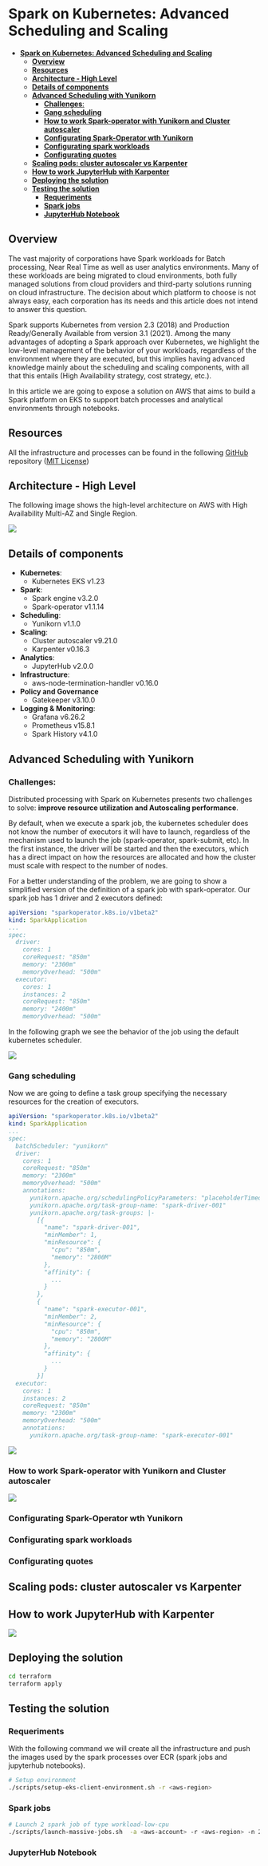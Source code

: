 # **Spark on Kubernetes: Advanced Scheduling and Scaling**

- [**Spark on Kubernetes: Advanced Scheduling and Scaling**](#spark-on-kubernetes-advanced-scheduling-and-scaling)
  - [**Overview**](#overview)
  - [**Resources**](#resources)
  - [**Architecture - High Level**](#architecture---high-level)
  - [**Details of components**](#details-of-components)
  - [**Advanced Scheduling with Yunikorn**](#advanced-scheduling-with-yunikorn)
    - [**Challenges**:](#challenges)
    - [**Gang scheduling**](#gang-scheduling)
    - [**How to work Spark-operator with Yunikorn and Cluster autoscaler**](#how-to-work-spark-operator-with-yunikorn-and-cluster-autoscaler)
    - [**Configurating Spark-Operator wth Yunikorn**](#configurating-spark-operator-wth-yunikorn)
    - [**Configurating spark workloads**](#configurating-spark-workloads)
    - [**Configurating quotes**](#configurating-quotes)
  - [**Scaling pods: cluster autoscaler vs Karpenter**](#scaling-pods-cluster-autoscaler-vs-karpenter)
  - [**How to work JupyterHub with Karpenter**](#how-to-work-jupyterhub-with-karpenter)
  - [**Deploying the solution**](#deploying-the-solution)
  - [**Testing the solution**](#testing-the-solution)
    - [**Requeriments**](#requeriments)
    - [**Spark jobs**](#spark-jobs)
    - [**JupyterHub Notebook**](#jupyterhub-notebook)

## **Overview**

The vast majority of corporations have Spark workloads for Batch processing, Near Real Time as well as user analytics environments. Many of these workloads are being migrated to cloud environments, both fully managed solutions from cloud providers and third-party solutions running on cloud infrastructure. The decision about which platform to choose is not always easy, each corporation has its needs and this article does not intend to answer this question.

Spark supports Kubernetes from version 2.3 (2018) and Production Ready/Generally Available from version 3.1 (2021). Among the many advantages of adopting a Spark approach over Kubernetes, we highlight the low-level management of the behavior of your workloads, regardless of the environment where they are executed, but this implies having advanced knowledge mainly about the scheduling and scaling components, with all that this entails (High Availability strategy, cost strategy, etc.).

In this article we are going to expose a solution on AWS that aims to build a Spark platform on EKS to support batch processes and analytical environments through notebooks.

## **Resources**

All the infrastructure and processes can be found in the following [GitHub](https://github.com/angelmaroco/spark-on-aws-eks-with-karpenter) repository ([MIT License](https://github.com/angelmaroco/spark-on-aws-eks-with-karpenter/blob/main/LICENSE))


## **Architecture - High Level**

The following image shows the high-level architecture on AWS with High Availability Multi-AZ and Single Region.

![](/docs/images/diagram-aws-architecture-high-level.png)

## **Details of components**

* **Kubernetes**:
  * Kubernetes EKS v1.23
* **Spark**:
  * Spark engine v3.2.0
  * Spark-operator v1.1.14
* **Scheduling**:
  * Yunikorn v1.1.0
* **Scaling**:
  * Cluster autoscaler v9.21.0
  * Karpenter v0.16.3
* **Analytics**:
  * JupyterHub v2.0.0
* **Infrastructure**:
  * aws-node-termination-handler v0.16.0
* **Policy and Governance**
  * Gatekeeper v3.10.0
* **Logging & Monitoring**:
  * Grafana v6.26.2
  * Prometheus v15.8.1
  * Spark History v4.1.0


## **Advanced Scheduling with Yunikorn**

### **Challenges**:

Distributed processing with Spark on Kubernetes presents two challenges to solve: **improve resource utilization and Autoscaling performance**.

By default, when we execute a spark job, the kubernetes scheduler does not know the number of executors it will have to launch, regardless of the mechanism used to launch the job (spark-operator, spark-submit, etc). In the first instance, the driver will be started and then the executors, which has a direct impact on how the resources are allocated and how the cluster must scale with respect to the number of nodes.

For a better understanding of the problem, we are going to show a simplified version of the definition of a spark job with spark-operator. Our spark job has 1 driver and 2 executors defined:

```yaml
apiVersion: "sparkoperator.k8s.io/v1beta2"
kind: SparkApplication
...
spec:
  driver:
    cores: 1
    coreRequest: "850m"
    memory: "2300m"
    memoryOverhead: "500m"
  executor:
    cores: 1
    instances: 2
    coreRequest: "850m"
    memory: "2400m"
    memoryOverhead: "500m"
```

In the following graph we see the behavior of the job using the default kubernetes scheduler.

![](/docs/images/yunikorn-without-gang.png)

### **Gang scheduling**

Now we are going to define a task group specifying the necessary resources for the creation of executors.

```yaml
apiVersion: "sparkoperator.k8s.io/v1beta2"
kind: SparkApplication
...
spec:
  batchScheduler: "yunikorn"
  driver:
    cores: 1
    coreRequest: "850m"
    memory: "2300m"
    memoryOverhead: "500m"
    annotations:
      yunikorn.apache.org/schedulingPolicyParameters: "placeholderTimeoutSeconds=30"
      yunikorn.apache.org/task-group-name: "spark-driver-001"
      yunikorn.apache.org/task-groups: |-
        [{
          "name": "spark-driver-001",
          "minMember": 1,
          "minResource": {
            "cpu": "850m",
            "memory": "2800M"
          },
          "affinity": {
            ...
          }
        },
        {
          "name": "spark-executor-001",
          "minMember": 2,
          "minResource": {
            "cpu": "850m",
            "memory": "2800M"
          },
          "affinity": {
            ...
          }
        }]
  executor:
    cores: 1
    instances: 2
    coreRequest: "850m"
    memory: "2300m"
    memoryOverhead: "500m"
    annotations:
      yunikorn.apache.org/task-group-name: "spark-executor-001"
```

![](/docs/images/yunikorn-with-gang.png)


### **How to work Spark-operator with Yunikorn and Cluster autoscaler**

![](/docs/images/diagram-spark-operator-karpenter.png)

### **Configurating Spark-Operator wth Yunikorn**

### **Configurating spark workloads**

### **Configurating quotes**


## **Scaling pods: cluster autoscaler vs Karpenter**




## **How to work JupyterHub with Karpenter**

![](/docs/images/diagram-jupyterhub-karpenter.png)


## **Deploying the solution**

```bash
cd terraform
terraform apply
```

## **Testing the solution**

### **Requeriments**

With the following command we will create all the infrastructure and push the images used by the spark processes over ECR (spark jobs and jupyterhub notebooks).

```bash
# Setup environment
./scripts/setup-eks-client-environment.sh -r <aws-region>
```

### **Spark jobs**
```bash
# Launch 2 spark job of type workload-low-cpu
./scripts/launch-massive-jobs.sh  -a <aws-account> -r <aws-region> -n 2 -t workload-low-cpu
```


### **JupyterHub Notebook**
